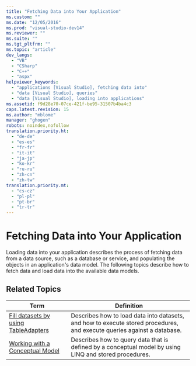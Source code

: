 ```yaml
---
title: "Fetching Data into Your Application"
ms.custom: ""
ms.date: "12/05/2016"
ms.prod: "visual-studio-dev14"
ms.reviewer: ""
ms.suite: ""
ms.tgt_pltfrm: ""
ms.topic: "article"
dev_langs: 
  - "VB"
  - "CSharp"
  - "C++"
  - "aspx"
helpviewer_keywords: 
  - "applications [Visual Studio], fetching data into"
  - "data [Visual Studio], queries"
  - "data [Visual Studio], loading into applications"
ms.assetid: f9d28e70-07ce-421f-be95-31507b4ba4c3
caps.latest.revision: 15
ms.author: "mblome"
manager: "ghogen"
robots: noindex,nofollow
translation.priority.ht: 
  - "de-de"
  - "es-es"
  - "fr-fr"
  - "it-it"
  - "ja-jp"
  - "ko-kr"
  - "ru-ru"
  - "zh-cn"
  - "zh-tw"
translation.priority.mt: 
  - "cs-cz"
  - "pl-pl"
  - "pt-br"
  - "tr-tr"
---
```

# Fetching Data into Your Application
Loading data into your application describes the process of fetching data from a data source, such as a database or service, and populating the objects in an application's data model. The following topics describe how to fetch data and load data into the available data models.  
  
## Related Topics  
  
|Term|Definition|  
|----------|----------------|  
|[Fill datasets by using TableAdapters](../data-tools/fill-datasets-by-using-tableadapters.md)|Describes how to load data into datasets, and how to execute stored procedures, and execute queries against a database.|  
|[Working with a Conceptual Model](../data-tools/working-with-a-conceptual-model--wcf-data-services-.md)|Describes how to query data that is defined by a conceptual model by using LINQ and stored procedures.|